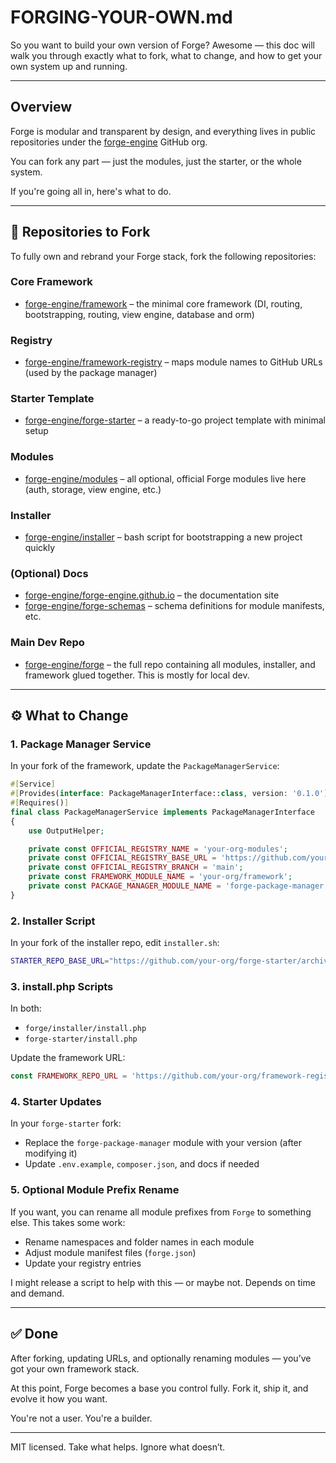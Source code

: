 # FORGING-YOUR-OWN.md

So you want to build your own version of Forge?
Awesome — this doc will walk you through exactly what to fork, what to change, and how to get your own system up and running.

---

## Overview
Forge is modular and transparent by design, and everything lives in public repositories under the [forge-engine](https://github.com/forge-engine) GitHub org.

You can fork any part — just the modules, just the starter, or the whole system.

If you're going all in, here's what to do.

---

## 🧬 Repositories to Fork

To fully own and rebrand your Forge stack, fork the following repositories:

### Core Framework
- [forge-engine/framework](https://github.com/forge-engine/framework) – the minimal core framework (DI, routing, bootstrapping, routing, view engine, database and orm)

### Registry
- [forge-engine/framework-registry](https://github.com/forge-engine/framework-registry) – maps module names to GitHub URLs (used by the package manager)

### Starter Template
- [forge-engine/forge-starter](https://github.com/forge-engine/forge-starter) – a ready-to-go project template with minimal setup

### Modules
- [forge-engine/modules](https://github.com/forge-engine/modules) – all optional, official Forge modules live here (auth, storage, view engine, etc.)

### Installer
- [forge-engine/installer](https://github.com/forge-engine/installer) – bash script for bootstrapping a new project quickly

### (Optional) Docs
- [forge-engine/forge-engine.github.io](https://github.com/forge-engine/forge-engine.github.io) – the documentation site
- [forge-engine/forge-schemas](https://github.com/forge-engine/forge-schemas) – schema definitions for module manifests, etc.

### Main Dev Repo
- [forge-engine/forge](https://github.com/forge-engine/forge) – the full repo containing all modules, installer, and framework glued together. This is mostly for local dev.

---

## ⚙️ What to Change

### 1. Package Manager Service
In your fork of the framework, update the `PackageManagerService`:

```php
#[Service]
#[Provides(interface: PackageManagerInterface::class, version: '0.1.0')]
#[Requires()]
final class PackageManagerService implements PackageManagerInterface
{
	use OutputHelper;

	private const OFFICIAL_REGISTRY_NAME = 'your-org-modules';
	private const OFFICIAL_REGISTRY_BASE_URL = 'https://github.com/your-org/modules';
	private const OFFICIAL_REGISTRY_BRANCH = 'main';
	private const FRAMEWORK_MODULE_NAME = 'your-org/framework';
	private const PACKAGE_MANAGER_MODULE_NAME = 'forge-package-manager'; // Or rename it
}
```

### 2. Installer Script
In your fork of the installer repo, edit `installer.sh`:

```bash
STARTER_REPO_BASE_URL="https://github.com/your-org/forge-starter/archive/refs/heads/main.zip"
```

### 3. install.php Scripts
In both:
- `forge/installer/install.php`
- `forge-starter/install.php`

Update the framework URL:

```php
const FRAMEWORK_REPO_URL = 'https://github.com/your-org/framework-registry';
```

### 4. Starter Updates
In your `forge-starter` fork:
- Replace the `forge-package-manager` module with your version (after modifying it)
- Update `.env.example`, `composer.json`, and docs if needed

### 5. Optional Module Prefix Rename
If you want, you can rename all module prefixes from `Forge` to something else. This takes some work:
- Rename namespaces and folder names in each module
- Adjust module manifest files (`forge.json`)
- Update your registry entries

I might release a script to help with this — or maybe not. Depends on time and demand.

---

## ✅ Done
After forking, updating URLs, and optionally renaming modules — you’ve got your own framework stack.

At this point, Forge becomes a base you control fully. Fork it, ship it, and evolve it how you want.

You're not a user. You're a builder.

---

MIT licensed. Take what helps. Ignore what doesn’t.

